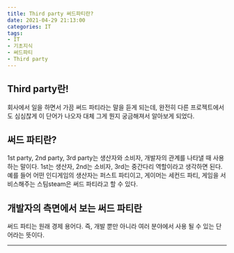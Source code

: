 ```yaml
---
title: Third party 써드파티란?     
date: 2021-04-29 21:13:00
categories: IT  
tags:
- IT
- 기초지식
- 써드파티
- Third party 
---
```


## Third party란!
회사에서 일을 하면서 가끔 써드 파티라는 말을 듣게 되는데, 완전히 다른 프로젝트에서도 심심찮게 이 단어가 나오자 대체 그게 뭔지 궁금해져서 알아보게 되었다.  

## 써드 파티란?    
1st party, 2nd party, 3rd party는 생산자와 소비자, 개발자의 관계를 나타낼 때 사용하는 말이다. 1st는 생산자, 2nd는 소비자, 3rd는 중간다리 역할이라고 생각하면 된다.  
예를 들어 어떤 인디게임의 생산자는 퍼스트 파티이고, 게이머는 세컨드 파티, 게임을 서비스해주는 스팀steam은 써드 파티라고 할 수 있다.  

## 개발자의 측면에서 보는 써드 파티란  
써드 파티는 원래 경제 용어다. 즉, 개발 뿐만 아니라 여러 분야에서 사용 될 수 있는 단어라는 뜻이다. 

---
